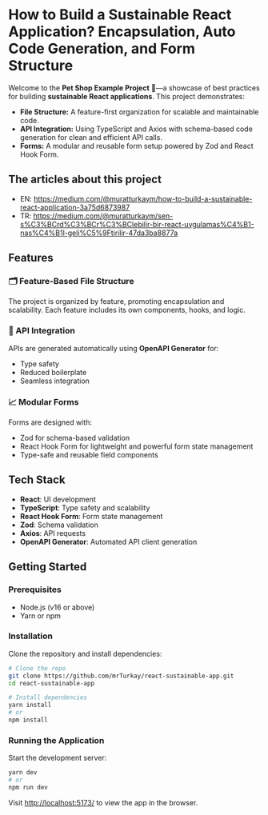 # How to Build a Sustainable React Application? Encapsulation, Auto Code Generation, and Form Structure

Welcome to the **Pet Shop Example Project** 🏨—a showcase of best practices for building **sustainable React applications**. This project demonstrates:

- **File Structure:** A feature-first organization for scalable and maintainable code.
- **API Integration:** Using TypeScript and Axios with schema-based code generation for clean and efficient API calls.
- **Forms:** A modular and reusable form setup powered by Zod and React Hook Form.

## The articles about this project
- EN: https://medium.com/@muratturkaym/how-to-build-a-sustainable-react-application-3a75d6873987
- TR: https://medium.com/@muratturkaym/sen-s%C3%BCrd%C3%BCr%C3%BClebilir-bir-react-uygulamas%C4%B1-nas%C4%B1l-geli%C5%9Ftirilir-47da3ba8877a

## Features

### 🗂 Feature-Based File Structure
The project is organized by feature, promoting encapsulation and scalability. Each feature includes its own components, hooks, and logic.

### 🔄 API Integration
APIs are generated automatically using **OpenAPI Generator** for:
- Type safety
- Reduced boilerplate
- Seamless integration

### 📈 Modular Forms
Forms are designed with:
- Zod for schema-based validation
- React Hook Form for lightweight and powerful form state management
- Type-safe and reusable field components

## Tech Stack

- **React**: UI development
- **TypeScript**: Type safety and scalability
- **React Hook Form**: Form state management
- **Zod**: Schema validation
- **Axios**: API requests
- **OpenAPI Generator**: Automated API client generation

## Getting Started

### Prerequisites

- Node.js (v16 or above)
- Yarn or npm

### Installation

Clone the repository and install dependencies:

```bash
# Clone the repo
git clone https://github.com/mrTurkay/react-sustainable-app.git
cd react-sustainable-app

# Install dependencies
yarn install
# or
npm install
```

### Running the Application

Start the development server:

```bash
yarn dev
# or
npm run dev
```

Visit [http://localhost:5173/](http://localhost:5173/) to view the app in the browser.

